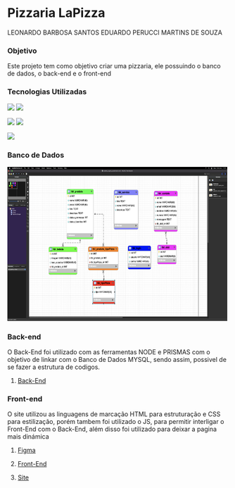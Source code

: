 # Pizzaria LaPizza

LEONARDO BARBOSA SANTOS
EDUARDO PERUCCI MARTINS DE SOUZA

### Objetivo

Este projeto tem como objetivo criar uma pizzaria, ele possuindo o banco de dados, o back-end e o front-end





### Tecnologias Utilizadas



<img height="40em" src="https://cdn.jsdelivr.net/gh/devicons/devicon/icons/vscode/vscode-original.svg" /> <img height="40em" src="https://cdn.iconscout.com/icon/free/png-128/postman-3521648-2945092.png"/>

<img height="40em" src="https://cdn.jsdelivr.net/gh/devicons/devicon/icons/figma/figma-original.svg" /> <img height="40em" src="https://cdn.jsdelivr.net/gh/devicons/devicon/icons/git/git-original.svg" /> 

<img height="40em" src="https://dashboard.snapcraft.io/site_media/appmedia/2020/04/mysql-workbench.png">

           


### Banco de Dados



<img height="350em" width="500em" src="./img/banco.png" alt="">   


### Back-end

O Back-End foi utilizado com as ferramentas NODE e PRISMAS com o objetivo de linkar com o Banco de Dados MYSQL, sendo assim, possivel de se fazer a estrutura de codigos.

1. <a href="https://github.com/peruccii/lalapizza">Back-End</a>



### Front-end


O site utilizou as linguagens de marcação HTML para estruturação e CSS para estilização, porém tambem foi utilizado o JS, para permitir interligar o Front-End com o Back-End, além disso foi utilizado para deixar a pagina mais dinámica 



1. <a href="https://www.figma.com/file/fsN6SzrnXr39cX10lJn8Cv/LaPizza-project?node-id=0%3A1&t=BOoTyYfkm2d4hP1O-1"> Figma</a>

2. <a href="https://github.com/peruccii/front-pizzaria">Front-End</a>

3. <a href="https://peruccii.github.io/front-pizzaria/">Site</a>

